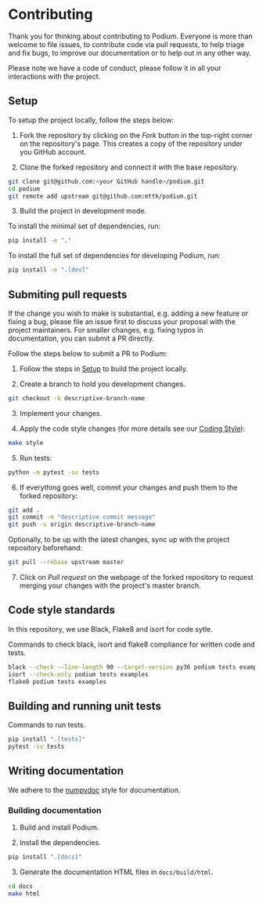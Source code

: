 # Contributing

Thank you for thinking about contributing to Podium. Everyone is more than welcome to file issues, to contribute code via pull requests, to help triage and fix bugs, to improve our documentation or to help out in any other way.

Please note we have a code of conduct, please follow it in all your interactions with the project.

## Setup

To setup the project locally, follow the steps below:

1. Fork the repository by clicking on the *Fork* button in the top-right corner on the repository's page. This creates a copy of the repository under you GitHub account.

2. Clone the forked repository and connect it with the base repository.

```bash
git clone git@github.com:<your GitHub handle>/podium.git
cd podium
git remote add upstream git@github.com:mttk/podium.git
```

3. Build the project in development mode.

To install the minimal set of dependencies, run:

```bash
pip install -e "."
```

To install the full set of dependencies for developing Podium, run:

```bash
pip install -e ".[dev]"
```

## Submiting pull requests

If the change you wish to make is substantial, e.g. adding a new feature or fixing a bug, please file an issue first to discuss your proposal with the project maintainers. For smaller changes, e.g. fixing typos in documentation, you can submit a PR directly.

Follow the steps below to submit a PR to Podium:

1. Follow the steps in [Setup](#setup) to build the project locally.

2. Create a branch to hold you development changes.

```bash
git checkout -b descriptive-branch-name
```

3. Implement your changes.

4. Apply the code style changes (for more details see our [Coding Style](README.md#code-style-standards)):

```bash
make style 
```

5. Run tests:

```bash
python -m pytest -sv tests
```

6. If everything goes well, commit your changes and push them to the forked repository:

```bash
git add .
git commit -m "descriptive commit message"
git push -u origin descriptive-branch-name
```
Optionally, to be up with the latest changes, sync up with the project repository beforehand: 

```bash
git pull --rebase upstream master
```
7. Click on *Pull request* on the webpage of the forked repository to request merging your changes with the project's master branch.

## Code style standards

In this repository, we use Black, Flake8 and isort for code sytle. 

Commands to check black, isort and flake8 compliance for written code and tests.

```bash
black --check --line-length 90 --target-version py36 podium tests examples
isort --check-only podium tests examples
flake8 podium tests examples
```

## Building and running unit tests

Commands to run tests.

```bash
pip install ".[tests]"
pytest -sv tests
```

## Writing documentation

We adhere to the [numpydoc](https://numpydoc.readthedocs.io/en/latest/) style for documentation.

### Building documentation

1. Build and install Podium.

2. Install the dependencies.

```bash
pip install ".[docs]"
```

3. Generate the documentation HTML files in `docs/build/html`.

```bash
cd docs
make html
```


